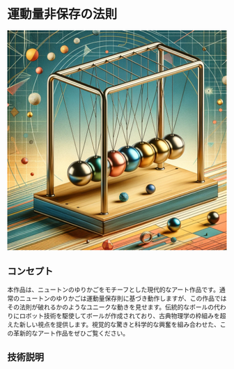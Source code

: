 # 運動量非保存の法則

![](./images/top.png)

## コンセプト

本作品は、ニュートンのゆりかごをモチーフとした現代的なアート作品です。通常のニュートンのゆりかごは運動量保存則に基づき動作しますが、この作品ではその法則が破れるかのようなユニークな動きを見せます。伝統的なボールの代わりにロボット技術を駆使してボールが作成されており、古典物理学の枠組みを超えた新しい視点を提供します。視覚的な驚きと科学的な興奮を組み合わせた、この革新的なアート作品をぜひご覧ください。

## 技術説明
